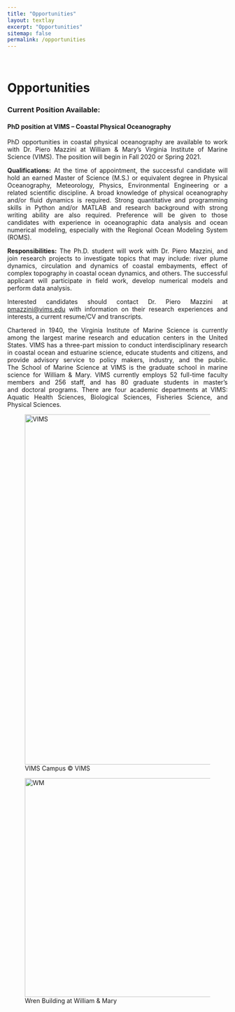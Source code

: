 ```yaml
---
title: "Opportunities"
layout: textlay
excerpt: "Opportunities"
sitemap: false
permalink: /opportunities
---
```


<br>

# Opportunities

<div style="text-align:justify" markdown="1">

<!--<p> We are currently looking for passionate new graduate students and postdocs to join the COLAB team!</p>

<p> If you are interested in working with us, please send me an [email](mailto:pmazzini@vims.edu). State briefly why you are interested and attach a short CV. **Important**: please insert _"Application Master / PhD / Postdoc "_ in the subject line.</p>

<p> You will have the chance to work on projects conducted in a wide range of environments, from shallow estuaries and small bays, all the way to the continental shelf and beyond. You will participate in oceanographic cruises, be involved in setting up and deploying instruments to measure ocean properties, analyzing satellite remote sensing data, and running and analyzing numerical models. You will learn to identify important research questions and make scientific discoveries.</p> -->

### Current Position Available:

#### **PhD position at VIMS – Coastal Physical Oceanography**

PhD opportunities in coastal physical oceanography are available to work with Dr. Piero Mazzini at William & Mary’s Virginia Institute of Marine Science (VIMS). The position will begin in Fall 2020 or Spring 2021.

**Qualifications:** At the time of appointment, the successful candidate will hold an earned Master of Science (M.S.) or equivalent degree in Physical Oceanography, Meteorology, Physics, Environmental Engineering or a related scientific discipline. A broad knowledge of physical oceanography and/or fluid dynamics is required. Strong quantitative and programming skills in Python and/or MATLAB and research background with strong writing ability are also required. Preference will be given to those candidates with experience in oceanographic data analysis and ocean numerical modeling, especially with the Regional Ocean Modeling System (ROMS).

**Responsibilities:** The Ph.D. student will work with Dr. Piero Mazzini, and join research projects to investigate topics that may include: river plume dynamics, circulation and dynamics of coastal embayments, effect of complex topography in coastal ocean dynamics, and others. The successful applicant will participate in field work, develop numerical models and perform data analysis.

Interested candidates should contact Dr. Piero Mazzini at [pmazzini@vims.edu](mailto:pmazzini@vims.edu) with information on their research experiences and interests, a current resume/CV and transcripts.

Chartered in 1940, the Virginia Institute of Marine Science is currently among the largest marine research and education centers in the United States. VIMS has a three-part mission to conduct interdisciplinary research in coastal ocean and estuarine science, educate students and citizens, and provide advisory service to policy makers, industry, and the public. The School of Marine Science at VIMS is the graduate school in marine science for William & Mary. VIMS currently employs 52 full-time faculty members and 256 staff, and has 80 graduate students in master’s and doctoral programs. There are four academic departments at VIMS: Aquatic Health Sciences, Biological Sciences, Fisheries Science, and Physical Sciences.

<!--### External funding sources:

**Dr. Nancy Foster Scholarship Program (NOAA)**: The National Oceanic and Atmospheric Administration (NOAA) offers 4 awards for grad studies in oceanography, marine biology, or maritime archaeology. Students pursing a master's degree are supported for 2 years and those pursuing a doctoral degree are supported for 4 years. Scholarship recipients will attend NOAA Orientation Training in their 1st year in the summer. A 12-month stipend of $30,000 in addition to an education allowance of up to $12,000, and up to $10,000 of support for a 4-6 week program collaboration at a NOAA facility (Total: $42,000 per year). **Open only to U.S. citizens or permanent residents, or citizens of U.S. territories. Women and minority students are particularly encouraged to apply**. Prospective students eligible. Applications due early December. More info at: <a href='https://fosterscholars.noaa.gov/aboutscholarship.html'> Dr. Nancy Scholarship</a>.

**NSF Graduate Research Fellowship Program**: Supports outstanding graduate students in NSF-supported science, technology, engineering, and mathematics disciplines who are pursuing research-based Master's and doctoral degrees at accredited United States institutions. Three-year annual stipend of $34,000 along with a $12,000 cost of education allowance for tuition and fees (paid to the institution). The fellowship is competitive, and those planning to apply should devote a sincere effort to their application. **Individuals who are not a U.S. citizen, U.S. national, or permanent resident at the time of application are not eligible**. Applications due early October. More info at: <a href='https://www.nsfgrfp.org/'> NSF Graduate Research </a>.

**American Meteorological Society Graduate Fellowships**: The AMS Fellowship Program is a source of unique opportunities for outstanding students looking to pursue graduate education in the atmospheric or related sciences. The program helps these first-year graduate students to be educated about unique challenges facing the world so that they may better tackle real-world issues after graduation. **To be eligible to apply for a fellowship, a student must be: entering their first year of graduate school in the fall and provide evidence of acceptance as a full-time student at an accredited U.S. institution at the time of the award; pursuing a degree in the atmospheric or related sciences; U.S. citizens or hold permanent resident status.** A $25,000 stipend will be presented to each fellowship recipient for a nine-month period in the academic year. Applications due early January. More info at: <a href="https://www.ametsoc.org/ams/index.cfm/information-for/students/ams-scholarships-and-fellowships/ams-graduate-fellowships/"> AMS Fellowship</a>. -->

<div class="container-fluid">
<div class="row">

<div class="col-sm-6">
<figure>
<img src="{{ site.url }}{{ site.baseurl }}/images/contapic/vims_aereal_2.jpg" class="img-responsive" width="800px" height="auto" alt="VIMS"/>
<figcaption> VIMS Campus <span class="copyright">&copy;</span> VIMS
</figcaption>
</figure>
</div>

<div class="col-sm-6">
<figure>
<img src="{{ site.url }}{{ site.baseurl }}/images/slider_carousel/wren_building_Cassia.jpg" class="img-responsive" width="500px" height="auto" alt="WM" />
<figcaption> Wren Building at William & Mary
</figcaption>
</figure>
</div>

</div>
</div>
